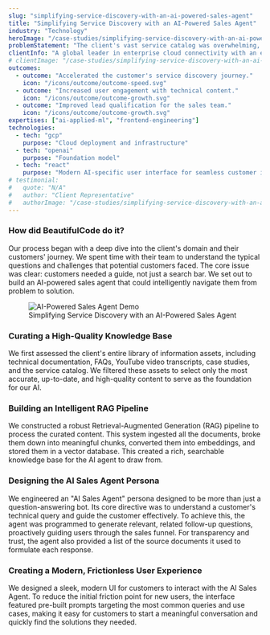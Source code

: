```yaml
---
slug: "simplifying-service-discovery-with-an-ai-powered-sales-agent"
title: "Simplifying Service Discovery with an AI-Powered Sales Agent"
industry: "Technology"
heroImage: "/case-studies/simplifying-service-discovery-with-an-ai-powered-sales-agent/simplifying-service-discovery-with-an-ai-powered-sales-agent.svg"
problemStatement: "The client's vast service catalog was overwhelming, even for expert customers. Prospects struggled to find the right solution for their needs, leading to long sales cycles, stalled deals, and customer drop-off."
clientInfo: "A global leader in enterprise cloud connectivity with an extensive portfolio of services. Their success had created such a diverse range of offerings that customers found it difficult to navigate."
# clientImage: "/case-studies/simplifying-service-discovery-with-an-ai-powered-sales-agent/client-logo.svg"
outcomes:
  - outcome: "Accelerated the customer's service discovery journey."
    icon: "/icons/outcome/outcome-speed.svg"
  - outcome: "Increased user engagement with technical content."
    icon: "/icons/outcome/outcome-growth.svg"
  - outcome: "Improved lead qualification for the sales team."
    icon: "/icons/outcome/outcome-growth.svg"
expertises: ["ai-applied-ml", "frontend-engineering"]
technologies:
  - tech: "gcp"
    purpose: "Cloud deployment and infrastructure"
  - tech: "openai"
    purpose: "Foundation model"
  - tech: "react"
    purpose: "Modern AI-specific user interface for seamless customer interaction"
# testimonial:
#   quote: "N/A"
#   author: "Client Representative"
#   authorImage: "/case-studies/simplifying-service-discovery-with-an-ai-powered-sales-agent/client-author.svg"
---
```


### How did BeautifulCode do it?

Our process began with a deep dive into the client's domain and their customers' journey. We spent time with their team to understand the typical questions and challenges that potential customers faced. The core issue was clear: customers needed a guide, not just a search bar. We set out to build an AI-powered sales agent that could intelligently navigate them from problem to solution.

<figure>
  <img src="/case-studies/simplifying-service-discovery-with-an-ai-powered-sales-agent/simplifying-service-discovery-with-an-ai-powered-sales-agent.gif" alt="AI-Powered Sales Agent Demo" />
  <figcaption>
    Simplifying Service Discovery with an AI-Powered Sales Agent
  </figcaption>
</figure>

### Curating a High-Quality Knowledge Base

We first assessed the client's entire library of information assets, including technical documentation, FAQs, YouTube video transcripts, case studies, and the service catalog. We filtered these assets to select only the most accurate, up-to-date, and high-quality content to serve as the foundation for our AI.

### Building an Intelligent RAG Pipeline

We constructed a robust Retrieval-Augmented Generation (RAG) pipeline to process the curated content. This system ingested all the documents, broke them down into meaningful chunks, converted them into embeddings, and stored them in a vector database. This created a rich, searchable knowledge base for the AI agent to draw from.

### Designing the AI Sales Agent Persona

We engineered an "AI Sales Agent" persona designed to be more than just a question-answering bot. Its core directive was to understand a customer's technical query and guide the customer effectively. To achieve this, the agent was programmed to generate relevant, related follow-up questions, proactively guiding users through the sales funnel. For transparency and trust, the agent also provided a list of the source documents it used to formulate each response.

### Creating a Modern, Frictionless User Experience

We designed a sleek, modern UI for customers to interact with the AI Sales Agent. To reduce the initial friction point for new users, the interface featured pre-built prompts targeting the most common queries and use cases, making it easy for customers to start a meaningful conversation and quickly find the solutions they needed.
